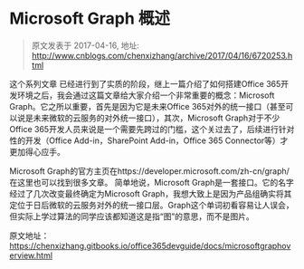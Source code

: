 # Microsoft Graph 概述 
> 原文发表于 2017-04-16, 地址: http://www.cnblogs.com/chenxizhang/archive/2017/04/16/6720253.html 


这个系列文章 已经进行到了实质的阶段，继上一篇介绍了如何搭建Office 365开发环境之后，我会通过这篇文章给大家介绍一个非常重要的概念：Microsoft Graph。它之所以重要，首先是因为它是未来Office 365对外的统一接口（甚至可以说是未来微软的云服务的对外统一接口），其次，Microsoft Graph对于不少Office 365开发人员来说是一个需要先跨过的门槛，这个关过去了，后续进行针对性的开发（Office Add-in，SharePoint Add-in，Office 365 Connector等）才更加得心应手。


Microsoft Graph的官方主页在https://developer.microsoft.com/zh-cn/graph/ 在这里也可以找到很多文章。
简单地说，Microsoft Graph是一套接口。它的名字经过了几次改变最终确定为Microsoft Graph，我想大致上是因为产品组确实将其定位于日后微软的云服务对外的统一接口层。Graph这个单词初看容易让人误会，但实际上学过算法的同学应该都知道这是指“图”的意思，而不是图片。


原文地址：https://chenxizhang.gitbooks.io/office365devguide/docs/microsoftgraphoverview.html